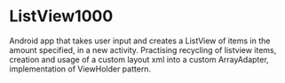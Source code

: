 # ListView1000
Android app that takes user input and creates a ListView of items in the amount specified, in a new activity. Practising recycling of listview items, creation and usage of a custom layout xml into a custom ArrayAdapter, implementation of ViewHolder pattern.
